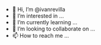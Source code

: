- 👋 Hi, I’m @ivanrevilla
- 👀 I’m interested in ...
- 🌱 I’m currently learning ...
- 💞️ I’m looking to collaborate on ...
- 📫 How to reach me ...

<!---
ivanrevilla/ivanrevilla is a ✨ special ✨ repository because its `README.md` (this file) appears on your GitHub profile.
You can click the Preview link to take a look at your changes.
--->
